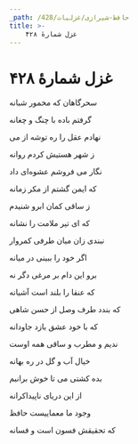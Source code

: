 ```yaml
---
_path: /حافظ-شیرازی/غزلیات/428
title: >-
    غزل شمارهٔ ۴۲۸
---
```

# غزل شمارهٔ ۴۲۸

<div class="b" id="bn1"><div class="m1"><p>سحرگاهان که مخمور شبانه</p></div>
<div class="m2"><p>گرفتم باده با چنگ و چغانه</p></div></div>
<div class="b" id="bn2"><div class="m1"><p>نهادم عقل را ره توشه از می</p></div>
<div class="m2"><p>ز شهر هستیش کردم روانه</p></div></div>
<div class="b" id="bn3"><div class="m1"><p>نگار می فروشم عشوه‌ای داد</p></div>
<div class="m2"><p>که ایمن گشتم از مکر زمانه</p></div></div>
<div class="b" id="bn4"><div class="m1"><p>ز ساقی کمان ابرو شنیدم</p></div>
<div class="m2"><p>که ای تیر ملامت را نشانه</p></div></div>
<div class="b" id="bn5"><div class="m1"><p>نبندی زان میان طرفی کمروار</p></div>
<div class="m2"><p>اگر خود را ببینی در میانه</p></div></div>
<div class="b" id="bn6"><div class="m1"><p>برو این دام بر مرغی دگر نه</p></div>
<div class="m2"><p>که عنقا را بلند است آشیانه</p></div></div>
<div class="b" id="bn7"><div class="m1"><p>که بندد طرف وصل از حسن شاهی</p></div>
<div class="m2"><p>که با خود عشق بازد جاودانه</p></div></div>
<div class="b" id="bn8"><div class="m1"><p>ندیم و مطرب و ساقی همه اوست</p></div>
<div class="m2"><p>خیال آب و گل در ره بهانه</p></div></div>
<div class="b" id="bn9"><div class="m1"><p>بده کشتی می تا خوش برانیم</p></div>
<div class="m2"><p>از این دریای ناپیداکرانه</p></div></div>
<div class="b" id="bn10"><div class="m1"><p>وجود ما معماییست حافظ</p></div>
<div class="m2"><p>که تحقیقش فسون است و فسانه</p></div></div>
